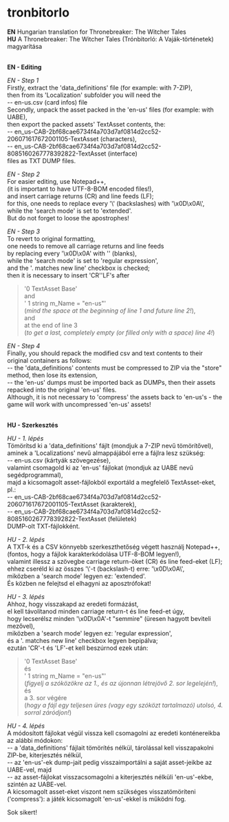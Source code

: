 # tronbitorlo
<strong>EN</strong> Hungarian translation for Thronebreaker: The Witcher Tales</br>
<strong>HU</strong> A Thronebreaker: The Witcher Tales (Trónbitorló: A Vaják-történetek) magyarítása</br></br>

<strong>EN - Editing</strong></br>

<i>EN - Step 1</i></br>
Firstly, extract the 'data_definitions' file (for example: with 7-ZIP),</br>
then from its 'Localization' subfolder you will need the</br>
-- en-us.csv (card infos) file</br>
Secondly, unpack the asset packed in the 'en-us' files (for example: with UABE),</br>
then export the packed assets' TextAsset contents, the:</br>
-- en_us-CAB-2bf68cae6734f4a703d7af0814d2cc52-206071617672001105-TextAsset (characters),</br>
-- en_us-CAB-2bf68cae6734f4a703d7af0814d2cc52-8085160267778392822-TextAsset (interface)</br>
files as TXT DUMP files.</br>

<i>EN - Step 2</i></br>
For easier editing, use Notepad++,</br>
(it is important to have UTF-8-BOM encoded files!),</br>
and insert carriage returns (CR) and line feeds (LF);</br>
for this, one needs to replace every '\\' (backslashes) with '\x0D\x0A\\',</br>
while the 'search mode' is set to 'extended'.</br>
But do not forget to loose the apostrophes!</br>

<i>EN - Step 3</i></br>
To revert to original formatting,</br>
one needs to remove all carriage returns and line feeds</br>
by replacing every '\x0D\x0A' with '' (blanks),</br>
while the 'search mode' is set to 'regular expression',</br>
and the '. matches new line' checkbox is checked;</br>
then it is necessary to insert 'CR''LF's after</br>
> '0 TextAsset Base'</br>
and</br>
> ' 1 string m_Name = "en-us"'</br>
(<i>mind the space at the beginning of line 1 and future line 2!</i>),</br>
and</br>
> at the end of line 3</br>
(<i>to get a last, completely empty (or filled only with a space) line 4!</i>)

<i>EN - Step 4</i></br>
Finally, you should repack the modified csv and text contents to their original containers as follows:</br>
-- the 'data_definitions' contents must be compressed to ZIP via the "store" method, then lose its extension,</br>
-- the 'en-us' dumps must be imported back as DUMPs, then their assets repacked into the original 'en-us' files.</br>
Although, it is not necessary to 'compress' the assets back to 'en-us's - the game will work with uncompressed 'en-us' assets!</br>


</br><strong>HU - Szerkesztés</strong></br>

<i>HU - 1. lépés</i></br>
Tömörítsd ki a 'data_definitions' fájlt (mondjuk a 7-ZIP nevű tömörítővel),</br>
aminek a 'Localizations' nevű almappájából erre a fájlra lesz szükség:</br>
-- en-us.csv (kártyák szövegezése),</br>
valamint csomagold ki az 'en-us' fájlokat (mondjuk az UABE nevű segédprogrammal),</br>
majd a kicsomagolt asset-fájlokból exportáld a megfelelő TextAsset-eket, pl.:</br>
-- en_us-CAB-2bf68cae6734f4a703d7af0814d2cc52-206071617672001105-TextAsset (karakterek),</br>
-- en_us-CAB-2bf68cae6734f4a703d7af0814d2cc52-8085160267778392822-TextAsset (felületek)</br>
DUMP-olt TXT-fájlokként.</br>

<i>HU - 2. lépés</i></br>
A TXT-k és a CSV könnyebb szerkeszthetőség végett használj Notepad++,</br>
(fontos, hogy a fájlok karakterkódolása UTF-8-BOM legyen!),</br>
valamint illessz a szövegbe carriage return-öket (CR) és line feed-eket (LF);</br>
ehhez cseréld ki az összes '\\'-t (backslash-t) erre: '\x0D\x0A\\',</br>
miközben a 'search mode' legyen ez: 'extended'.</br>
És közben ne felejtsd el elhagyni az aposztrófokat!</br>

<i>HU - 3. lépés</i></br>
Ahhoz, hogy visszakapd az eredeti formázást,</br>
el kell távolítanod minden carriage return-t és line feed-et úgy,</br>
hogy lecserélsz minden '\x0D\x0A'-t "semmire" (üresen hagyott beviteli mezővel),</br>
miközben a 'search mode' legyen ez: 'regular expression',</br>
és a '. matches new line' checkbox legyen bepipálva;</br>
ezután 'CR'-t és 'LF'-et kell beszúrnod ezek után:</br>
> '0 TextAsset Base'</br>
és</br>
> ' 1 string m_Name = "en-us"'</br>
(<i>figyelj a szóközökre az 1., és az újonnan létrejövő 2. sor legelején!</i>),</br>
és</br>
> a 3. sor végére</br>
(<i>hogy a fájl egy teljesen üres (vagy egy szóközt tartalmazó) utolsó, 4. sorral záródjon!</i>)

<i>HU - 4. lépés</i></br>
A módosított fájlokat végül vissza kell csomagolni az eredeti konténereikba az alábbi módokon:</br>
-- a 'data_definitions' fájlait tömörítés nélkül, tárolással kell visszapakolni ZIP-be, kiterjesztés nélkül,</br>
-- az 'en-us'-ek dump-jait pedig visszaimportálni a saját asset-jeikbe az UABE-vel, majd</br>
-- az asset-fájlokat visszacsomagolni a kiterjesztés nélküli 'en-us'-ekbe, szintén az UABE-vel.</br>
A kicsomagolt asset-eket viszont nem szükséges visszatömöríteni ('compress'): a játék kicsomagolt 'en-us'-ekkel is működni fog.</br>

Sok sikert!</br>
